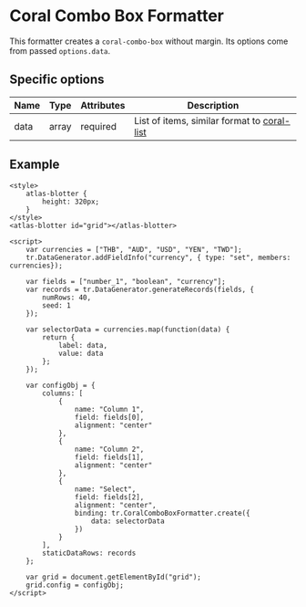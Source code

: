 # Coral Combo Box Formatter

This formatter creates a `coral-combo-box` without margin. Its options come from passed `options.data`.

## Specific options

| Name   | Type   | Attributes | Description                                             |
| ------ | ------ | ---------- | ------------------------------------------------------- |
| data   | array  | required   | List of items, similar format to [coral-list](https://elf.int.refinitiv.com/elements/coral-list.html)  |

## Example

```live(formatters)
<style>
	atlas-blotter {
		height: 320px;
	}
</style>
<atlas-blotter id="grid"></atlas-blotter>

<script>
	var currencies = ["THB", "AUD", "USD", "YEN", "TWD"];
	tr.DataGenerator.addFieldInfo("currency", { type: "set", members: currencies});

	var fields = ["number_1", "boolean", "currency"];
	var records = tr.DataGenerator.generateRecords(fields, {
		numRows: 40,
		seed: 1
	});
	
	var selectorData = currencies.map(function(data) {
		return {
			label: data,
			value: data
		};
	});

	var configObj = {
		columns: [
			{ 
				name: "Column 1",
				field: fields[0],
				alignment: "center"
			},
			{
				name: "Column 2",
				field: fields[1],
				alignment: "center"
			},
			{
				name: "Select",
				field: fields[2],
				alignment: "center",
				binding: tr.CoralComboBoxFormatter.create({
					data: selectorData
				})
			}
		],
		staticDataRows: records
	};

	var grid = document.getElementById("grid");
	grid.config = configObj;
</script>
```